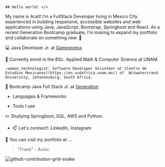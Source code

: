 
                                                                           ## Hello world! </>


My name is Arait! I’m a FullStack Developer living in Mexico City experienced in building responsive, accessible websites and web applications using Java, JavaScript, Bootstrap, Springboot and React. As a recent Generation Bootcamp graduate, I’m looking to expand my portfolio and collaborate on something new. :star2:

💻 Java Developer Jr. at [Gamexpress](https://www.linkedin.com/company/gamexpressvg/?originalSubdomain=mx)

:open_book: Currently enroll in the BSc. Applied Math & Computer Science at UNAM.

	:woman_technologist: Software Developer Volunteer at [Centro de Estudios Mexicanos](https://en.sudafrica.unam.mx/) of  Witwatersrand University, Johannesburg, South Africa.

📄 Bootcamp Java Full Stack Jr. at [Generation](https://www.generation.org/)



- Languages & Frameworks


- Tools I use


:pencil2: Studying Springboot, SQL, AWS and Python.


- 📫 Let's connect!: LinkedIn, Instagram


:green_heart: You can visit my portfolio at ...



> "Frase" - Autor.




![]()![github-contribution-grid-snake](https://user-images.githubusercontent.com/29875899/178776648-b65a890c-fecc-45f8-8d7a-0af60418b46d.svg)

